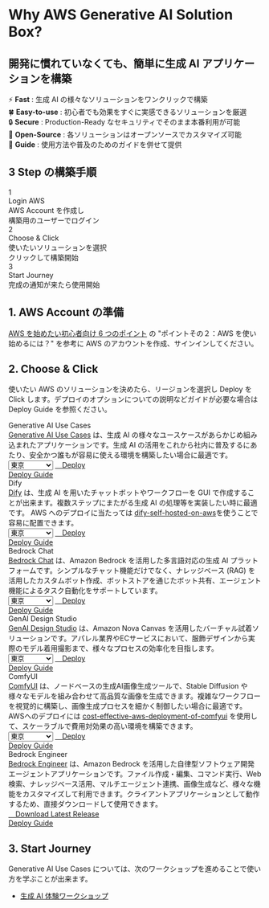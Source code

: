 # Why AWS Generative AI Solution Box?

## 開発に慣れていなくても、簡単に生成 AI アプリケーションを構築

:zap: **Fast** : 生成 AI の様々なソリューションをワンクリックで構築  
:four_leaf_clover: **Easy-to-use** : 初心者でも効果をすぐに実感できるソリューションを厳選  
:lock: **Secure** : Production-Ready なセキュリティでそのまま本番利用が可能  
:hammer: **Open-Source** : 各ソリューションはオープンソースでカスタマイズ可能  
:book: **Guide** : 使用方法や普及のためのガイドを併せて提供  

## 3 Step の構築手順

<div class="steps-container">
  <div class="step-card">
    <div class="step-number">1</div>
    <div class="step-title">Login AWS</div>
    <div class="step-description">AWS Account を作成し<br/>構築用のユーザーでログイン</div>
  </div>
  <div class="step-card">
    <div class="step-number">2</div>
    <div class="step-title">Choose & Click</div>
    <div class="step-description">使いたいソリューションを選択<br/>クリックして構築開始</div>
  </div>
  <div class="step-card">
    <div class="step-number">3</div>
    <div class="step-title">Start Journey</div>
    <div class="step-description">完成の通知が来たら使用開始</div>
  </div>
</div>

## 1. AWS Account の準備

[AWS を始めたい初心者向け 6 つのポイント](https://aws.amazon.com/jp/local/aws-beginner-six-points/) の "ポイントその２：AWS を使い始めるには？" を参考に AWS のアカウントを作成、サインインしてください。

## 2. Choose & Click

使いたい AWS のソリューションを決めたら、リージョンを選択し Deploy を Click します。デプロイのオプションについての説明などガイドが必要な場合は Deploy Guide を参照ください。

<div class="solution-card">
  <div class="solution-card__image">
    <!-- <img src="assets/images/usecase_generate_diagram.gif" alt="Generative AI Use Cases Screenshot"> -->
  </div>
  <div class="solution-card__content">
    <div class="solution-card__title">Generative AI Use Cases</div>
    <div class="solution-card__description">
      <a href="https://github.com/aws-samples/generative-ai-use-cases-jp" target="_blank">Generative AI Use Cases</a> は、生成 AI の様々なユースケースがあらかじめ組み込まれたアプリケーションです。生成 AI の活用をこれから社内に普及するにあたり、安全かつ誰もが容易に使える環境を構築したい場合に最適です。
    </div>
    <div class="solution-card__actions">
      <div class="deployment-container">
        <select class="region-selector">
          <option value="ap-northeast-1">東京</option>
          <option value="ap-northeast-3">大阪</option>
          <option value="us-east-1">バージニア</option>
          <option value="us-west-2">オレゴン</option>
        </select>
        <a href="https://ap-northeast-1.console.aws.amazon.com/cloudformation/home#/stacks/create/review?stackName=GenUDeploymentStack&templateURL=https://aws-ml-jp.s3.ap-northeast-1.amazonaws.com/asset-deployments/GenUDeploymentStack.yaml" class="deployment-button md-button" target="_blank">
          <i class="fa-solid fa-rocket"></i>　Deploy
        </a>
      </div>
      <a href="solutions/generative-ai-use-cases/" class="detail-button">
        <i class="fa-solid fa-file-lines"></i>
        Deploy Guide
      </a>
    </div>
  </div>
</div>

<div class="solution-card">
  <div class="solution-card__image">
    <!-- <img src="/assets/images/dify.png" alt="Dify Screenshot"> -->
  </div>
  <div class="solution-card__content">
    <div class="solution-card__title">Dify</div>
    <div class="solution-card__description">
      <a href="https://dify.ai/jp" target="_blank">Dify</a> は、生成 AI を用いたチャットボットやワークフローを GUI で作成することが出来ます。複数ステップにまたがる生成 AI の処理等を実装したい時に最適です。 AWS へのデプロイに当たっては <a href="https://github.com/aws-samples/dify-self-hosted-on-aws" target="_blank">dify-self-hosted-on-aws</a>を使うことで容易に配置できます。
    </div>
    <div class="solution-card__actions">
      <div class="deployment-container">
        <select class="region-selector">
          <option value="ap-northeast-1">東京</option>
          <option value="ap-northeast-3">大阪</option>
          <option value="us-east-1">バージニア</option>
          <option value="us-west-2">オレゴン</option>
        </select>
        <a href="https://ap-northeast-1.console.aws.amazon.com/cloudformation/home#/stacks/create/review?stackName=DifyDeploymentStack&templateURL=https://aws-ml-jp.s3.ap-northeast-1.amazonaws.com/asset-deployments/DifyDeploymentStack.yaml" class="deployment-button md-button" target="_blank">
          <i class="fa-solid fa-rocket"></i>　Deploy
        </a>
      </div>
      <a href="solutions/dify/" class="detail-button">
        <i class="fa-solid fa-file-lines"></i>
        Deploy Guide
      </a>
    </div>
  </div>
</div>

<div class="solution-card">
  <div class="solution-card__image">
    <!-- <img src="/assets/images/bedrock-chat.png" alt="Bedrock Chat Screenshot"> -->
  </div>
  <div class="solution-card__content">
    <div class="solution-card__title">Bedrock Chat</div>
    <div class="solution-card__description">
      <a href="https://github.com/aws-samples/bedrock-chat" target="_blank">Bedrock Chat</a> は、Amazon Bedrock を活用した多言語対応の生成 AI プラットフォームです。シンプルなチャット機能だけでなく、ナレッジベース (RAG) を活用したカスタムボット作成、ボットストアを通じたボット共有、エージェント機能によるタスク自動化をサポートしています。
    </div>
    <div class="solution-card__actions">
      <div class="deployment-container">
        <select class="region-selector">
          <option value="ap-northeast-1">東京</option>
          <option value="ap-northeast-3">大阪</option>
          <option value="us-east-1">バージニア</option>
          <option value="us-west-2">オレゴン</option>
        </select>
        <a href="https://ap-northeast-1.console.aws.amazon.com/cloudformation/home#/stacks/create/review?stackName=BrChatDeploymentStack&templateURL=https://aws-ml-jp.s3.ap-northeast-1.amazonaws.com/asset-deployments/BrChatDeploymentStack.yaml" class="deployment-button md-button" target="_blank">
          <i class="fa-solid fa-rocket"></i>　Deploy
        </a>
      </div>
      <a href="solutions/brchat/" class="detail-button">
        <i class="fa-solid fa-file-lines"></i>
        Deploy Guide
      </a>
    </div>
  </div>
</div>

<div class="solution-card">
  <div class="solution-card__image">
    <!-- <img src="/assets/images/genai-design-studio.png" alt="GenAI Design Studio Screenshot"> -->
  </div>
  <div class="solution-card__content">
    <div class="solution-card__title">GenAI Design Studio</div>
    <div class="solution-card__description">
      <a href="https://github.com/aws-samples/sample-genai-design-studio" target="_blank">GenAI Design Studio</a> は、Amazon Nova Canvas を活用したバーチャル試着ソリューションです。アパレル業界やECサービスにおいて、服飾デザインから実際のモデル着用撮影まで、様々なプロセスの効率化を目指します。
    </div>
    <div class="solution-card__actions">
      <div class="deployment-container">
        <select class="region-selector">
          <option value="ap-northeast-1">東京</option>
          <option value="ap-northeast-3">大阪</option>
          <option value="us-east-1">バージニア</option>
          <option value="us-west-2">オレゴン</option>
        </select>
        <a href="https://ap-northeast-1.console.aws.amazon.com/cloudformation/home#/stacks/create/review?stackName=GenStudioDeploymentStack&templateURL=https://aws-ml-jp.s3.ap-northeast-1.amazonaws.com/asset-deployments/GenStudioDeploymentStack.yaml" class="deployment-button md-button" target="_blank">
          <i class="fa-solid fa-rocket"></i>　Deploy
        </a>
      </div>
      <a href="solutions/genai-design-studio/" class="detail-button">
        <i class="fa-solid fa-file-lines"></i>
        Deploy Guide
      </a>
    </div>
  </div>
</div>

<div class="solution-card">
  <div class="solution-card__image">
    <!-- <img src="/assets/images/comfyui.png" alt="ComfyUI Screenshot"> -->
  </div>
  <div class="solution-card__content">
    <div class="solution-card__title">ComfyUI</div>
    <div class="solution-card__description">
      <a href="https://github.com/comfyanonymous/ComfyUI" target="_blank">ComfyUI</a> は、ノードベースの生成AI画像生成ツールで、Stable Diffusion や様々なモデルを組み合わせて高品質な画像を生成できます。複雑なワークフローを視覚的に構築し、画像生成プロセスを細かく制御したい場合に最適です。AWSへのデプロイには <a href="https://github.com/aws-samples/cost-effective-aws-deployment-of-comfyui" target="_blank">cost-effective-aws-deployment-of-comfyui</a> を使用して、スケーラブルで費用対効果の高い環境を構築できます。
    </div>
    <div class="solution-card__actions">
      <div class="deployment-container">
        <select class="region-selector">
          <option value="ap-northeast-1">東京</option>
          <option value="ap-northeast-3">大阪</option>
          <option value="us-east-1">バージニア</option>
          <option value="us-west-2">オレゴン</option>
        </select>
        <a href="https://ap-northeast-1.console.aws.amazon.com/cloudformation/home#/stacks/create/review?stackName=ComfyUIDeploymentStack&templateURL=https://aws-ml-jp.s3.ap-northeast-1.amazonaws.com/asset-deployments/ComfyUIDeploymentStack.yaml" class="deployment-button md-button" target="_blank">
          <i class="fa-solid fa-rocket"></i>　Deploy
        </a>
      </div>
      <a href="solutions/comfyui/" class="detail-button">
        <i class="fa-solid fa-file-lines"></i>
        Deploy Guide
      </a>
    </div>
  </div>
</div>

<div class="solution-card">
  <div class="solution-card__image">
    <!-- <img src="/assets/images/bedrock-engineer.png" alt="Bedrock Engineer Screenshot"> -->
  </div>
  <div class="solution-card__content">
    <div class="solution-card__title">Bedrock Engineer</div>
    <div class="solution-card__description">
      <a href="https://github.com/aws-samples/bedrock-engineer" target="_blank">Bedrock Engineer</a> は、Amazon Bedrock を活用した自律型ソフトウェア開発エージェントアプリケーションです。ファイル作成・編集、コマンド実行、Web 検索、ナレッジベース活用、マルチエージェント連携、画像生成など、様々な機能をカスタマイズして利用できます。クライアントアプリケーションとして動作するため、直接ダウンロードして使用できます。
    </div>
    <div class="solution-card__actions">
      <div class="download-container">
        <a href="https://github.com/aws-samples/bedrock-engineer/releases/latest" class="download-button md-button" target="_blank">
          <i class="fa-solid fa-download"></i>　Download Latest Release
        </a>
      </div>
      <a href="solutions/bedrock-engineer/" class="detail-button">
        <i class="fa-solid fa-file-lines"></i>
        Deploy Guide
      </a>
    </div>
  </div>
</div>

## 3. Start Journey

Generative AI Use Cases については、次のワークショップを進めることで使い方を学ぶことが出来ます。

* [生成 AI 体験ワークショップ](https://catalog.workshops.aws/generative-ai-use-cases-jp)

